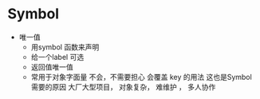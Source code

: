 # Symbol

- 唯一值
  - 用symbol 函数来声明
  - 给一个label 可选
  - 返回值唯一值
  - 常用于对象字面量  不会，不需要担心  会覆盖
    key 的用法 这也是Symbol 需要的原因
    大厂大型项目， 对象复杂， 难维护 ， 多人协作